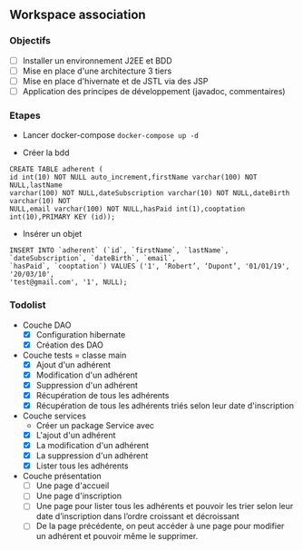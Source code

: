 ## Workspace association

### Objectifs 
* [ ] Installer un environnement J2EE et BDD
* [ ] Mise en place d'une architecture 3 tiers
* [ ] Mise en place d'hivernate et de JSTL via des JSP
* [ ] Application des principes de développement (javadoc, commentaires)

### Etapes
* Lancer docker-compose
`docker-compose up -d`

* Créer la bdd
```
CREATE TABLE adherent (
id int(10) NOT NULL auto_increment,firstName varchar(100) NOT NULL,lastName
varchar(100) NOT NULL,dateSubscription varchar(10) NOT NULL,dateBirth varchar(10) NOT
NULL,email varchar(100) NOT NULL,hasPaid int(1),cooptation int(10),PRIMARY KEY (id));
```
* Insérer un objet
```
INSERT INTO `adherent` (`id`, `firstName`, `lastName`, `dateSubscription`, `dateBirth`, `email`,
`hasPaid`, `cooptation`) VALUES ('1', ‘Robert’, ‘Dupont’, '01/01/19', '20/03/10',
'test@gmail.com', '1', NULL);
```

### Todolist
* Couche DAO
    * [x] Configuration hibernate
    * [x] Création des DAO
* Couche tests = classe main
    * [x] Ajout d'un adhérent
    * [x] Modification d'un adhérent
    * [x] Suppression d'un adhérent
    * [x] Récupération de tous les adhérents
    * [x] Récupération de tous les adhérents triés selon leur date d'inscription
* Couche services
    * Créer un package Service avec
    * [x] L'ajout d'un adhérent
    * [x] La modification d'un adhérent
    * [x] La suppression d'un adhérent
    * [x] Lister tous les adhérents
* Couche présentation
    * [ ] Une page d'accueil
    * [ ] Une page d'inscription
    * [ ] Une page pour lister tous les adhérents et pouvoir les trier selon leur date d’inscription dans l’ordre croissant et décroissant
    * [ ] De la page précédente, on peut accéder à une page pour modifier un adhérent et pouvoir même le supprimer.
